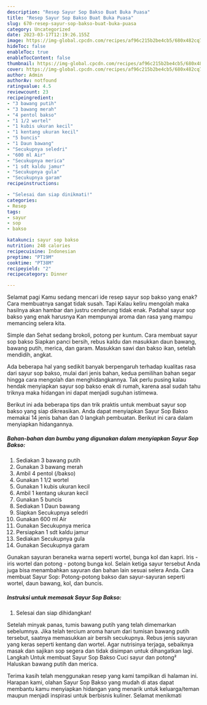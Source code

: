```yaml
---
description: "Resep Sayur Sop Bakso Buat Buka Puasa"
title: "Resep Sayur Sop Bakso Buat Buka Puasa"
slug: 670-resep-sayur-sop-bakso-buat-buka-puasa
category: Uncategorized
date: 2023-03-17T12:19:26.155Z
image: https://img-global.cpcdn.com/recipes/af96c215b2be4cb5/680x482cq70/sayur-sop-bakso-foto-resep-utama.jpg
hideToc: false
enableToc: true
enableTocContent: false
thumbnail: https://img-global.cpcdn.com/recipes/af96c215b2be4cb5/680x482cq70/sayur-sop-bakso-foto-resep-utama.jpg
cover: https://img-global.cpcdn.com/recipes/af96c215b2be4cb5/680x482cq70/sayur-sop-bakso-foto-resep-utama.jpg
author: Admin
authorAv: notfound
ratingvalue: 4.5
reviewcount: 23
recipeingredient:
- "3 bawang putih"
- "3 bawang merah"
- "4 pentol bakso"
- "1 1/2 wortel"
- "1 kubis ukuran kecil"
- "1 kentang ukuran kecil"
- "5 buncis"
- "1 Daun bawang"
- "Secukupnya seledri"
- "600 ml Air"
- "Secukupnya merica"
- "1 sdt kaldu jamur"
- "Secukupnya gula"
- "Secukupnya garam"
recipeinstructions:

- "Selesai dan siap dinikmati!"
categories:
- Resep
tags:
- sayur
- sop
- bakso

katakunci: sayur sop bakso 
nutrition: 248 calories
recipecuisine: Indonesian
preptime: "PT19M"
cooktime: "PT38M"
recipeyield: "2"
recipecategory: Dinner

---
```



Selamat pagi Kamu sedang mencari ide resep sayur sop bakso yang enak? Cara membuatnya sangat tidak susah. Tapi Kalau keliru mengolah maka hasilnya akan hambar dan justru cenderung tidak enak. Padahal sayur sop bakso yang enak harusnya Kan mempunyai aroma dan rasa yang mampu memancing selera kita.


Simple dan Sehat sedang brokoli, potong per kuntum. Cara membuat sayur sop bakso Siapkan panci bersih, rebus kaldu dan masukkan daun bawang, bawang putih, merica, dan garam. Masukkan sawi dan bakso ikan, setelah mendidih, angkat.

Ada beberapa hal yang sedikit banyak berpengaruh terhadap kualitas rasa dari sayur sop bakso, mulai dari jenis bahan, kedua pemilihan bahan segar hingga cara mengolah dan menghidangkannya. Tak perlu pusing kalau hendak menyiapkan sayur sop bakso enak di rumah, karena asal sudah tahu triknya maka hidangan ini dapat menjadi suguhan istimewa.


Berikut ini ada beberapa tips dan trik praktis untuk membuat sayur sop bakso yang siap dikreasikan. Anda dapat menyiapkan Sayur Sop Bakso memakai 14 jenis bahan dan 0 langkah pembuatan. Berikut ini cara dalam menyiapkan hidangannya.

<!--inarticleads1-->

##### Bahan-bahan dan bumbu yang digunakan dalam menyiapkan Sayur Sop Bakso:

1. Sediakan 3 bawang putih
1. Gunakan 3 bawang merah
1. Ambil 4 pentol (/bakso)
1. Gunakan 1 1/2 wortel
1. Gunakan 1 kubis ukuran kecil
1. Ambil 1 kentang ukuran kecil
1. Gunakan 5 buncis
1. Sediakan 1 Daun bawang
1. Siapkan Secukupnya seledri
1. Gunakan 600 ml Air
1. Gunakan Secukupnya merica
1. Persiapkan 1 sdt kaldu jamur
1. Sediakan Secukupnya gula
1. Gunakan Secukupnya garam


Gunakan sayuran beraneka warna seperti wortel, bunga kol dan kapri. Iris - iris wortel dan potong - potong bunga kol. Selain ketiga sayur tersebut Anda juga bisa menambahkan sayuran dan bahan lain sesuai selera Anda. Cara membuat Sayur Sop: Potong-potong bakso dan sayur-sayuran seperti wortel, daun bawang, kol, dan buncis. 

<!--inarticleads2-->

##### Instruksi untuk memasak Sayur Sop Bakso:


1. Selesai dan siap dihidangkan!

Setelah minyak panas, tumis bawang putih yang telah dimemarkan sebelumnya. Jika telah tercium aroma harum dari tumisan bawang putih tersebut, saatnya memasukkan air bersih secukupnya. Rebus jenis sayuran yang keras seperti kentang dan wortel. Agar nutrisinya terjaga, sebaiknya masak dan sajikan sop segera dan tidak disimpan untuk dihangatkan lagi. Langkah Untuk membuat Sayur Sop Bakso Cuci sayur dan potong² Haluskan bawang putih dan merica. 

Terima kasih telah menggunakan resep yang kami tampilkan di halaman ini. Harapan kami, olahan Sayur Sop Bakso yang mudah di atas dapat membantu kamu menyiapkan hidangan yang menarik untuk keluarga/teman maupun menjadi inspirasi untuk berbisnis kuliner. Selamat menikmati
